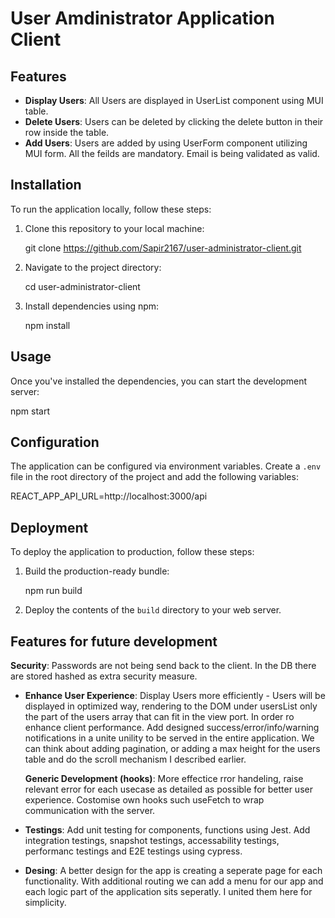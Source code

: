 # User Amdinistrator Application Client

## Features

- **Display Users**: All Users are displayed in UserList component using MUI table.
- **Delete Users**: Users can be deleted by clicking the delete button in their row inside the table.
- **Add Users**: Users are added by using UserForm component utilizing MUI form. All the feilds are mandatory. Email is being validated as valid.

## Installation

To run the application locally, follow these steps:

1. Clone this repository to your local machine:

   git clone https://github.com/Sapir2167/user-administrator-client.git

2. Navigate to the project directory:

   cd user-administrator-client

3. Install dependencies using npm:

   npm install

## Usage

Once you've installed the dependencies, you can start the development server:

npm start

## Configuration

The application can be configured via environment variables. Create a `.env` file in the root directory of the project and add the following variables:

REACT_APP_API_URL=http://localhost:3000/api

## Deployment

To deploy the application to production, follow these steps:

1. Build the production-ready bundle:

   npm run build

2. Deploy the contents of the `build` directory to your web server.

## Features for future development

**Security**: Passwords are not being send back to the client. In the DB there are stored hashed as extra security measure.

- **Enhance User Experience**: Display Users more efficiently - Users will be displayed in optimized way, rendering to the DOM under usersList only the part of the users array that can fit in the view port. In order ro enhance client performance.
  Add designed success/error/info/warning notifications in a unite unility to be served in the entire application. We can think about adding pagination, or adding a max height for the users table and do the scroll mechanism I described earlier.

  **Generic Development (hooks)**: More effectice rror handeling, raise relevant error for each usecase as detailed as possible for better user experience. Costomise own hooks such useFetch to wrap communication with the server.

- **Testings**: Add unit testing for components, functions using Jest. Add integration testings, snapshot testings, accessability testings, performanc testings and E2E testings using cypress.

- **Desing**: A better design for the app is creating a seperate page for each functionality. With additional routing we can add a menu for our app and each logic part of the application sits seperatly. I united them here for simplicity.
